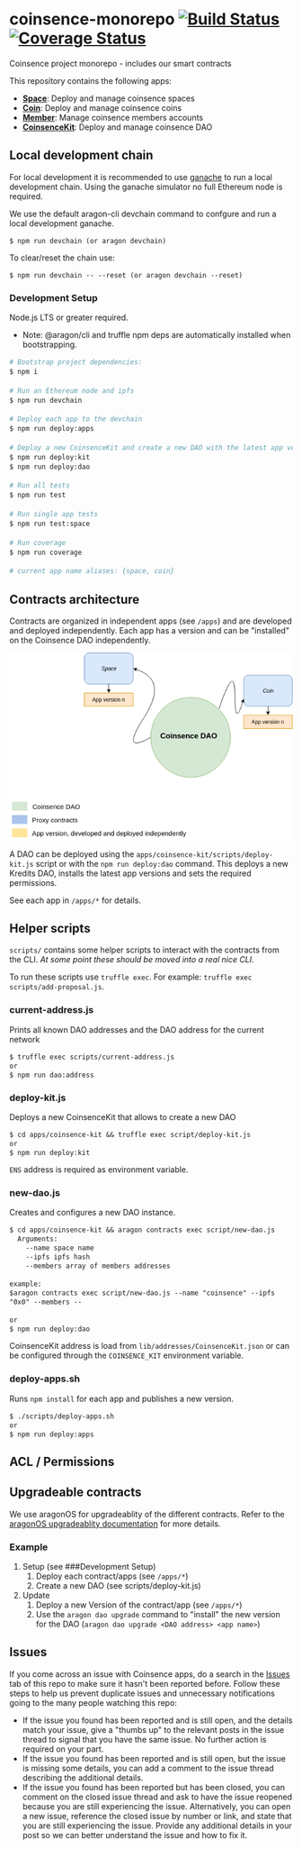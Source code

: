 # coinsence-monorepo [![Build Status](https://travis-ci.org/Coinsence/coinsence-monorepo.svg?branch=master)](https://travis-ci.org/Coinsence/coinsence-monorepo) [![Coverage Status](https://coveralls.io/repos/github/Coinsence/coinsence-monorepo/badge.svg?branch=master)](https://coveralls.io/github/Coinsence/coinsence-monorepo?branch=master)
Coinsence project monorepo - includes our smart contracts

This repository contains the following apps:

- **[Space](apps/space)**: Deploy and manage coinsence spaces
- **[Coin](apps/coin)**: Deploy and manage coinsence coins
- **[Member](apps/member)**: Manage coinsence members accounts
- **[CoinsenceKit](apps/coinsence-kit)**: Deploy and manage coinsence DAO

## Local development chain

For local development it is recommended to use 
[ganache](http://truffleframework.com/ganache/) to run a local development 
chain. Using the ganache simulator no full Ethereum node is required.

We use the default aragon-cli devchain command to confgure and run a local 
development ganache.

    $ npm run devchain (or aragon devchain)

To clear/reset the chain use: 

    $ npm run devchain -- --reset (or aragon devchain --reset)

### Development Setup

Node.js LTS or greater required.

- Note: @aragon/cli and truffle npm deps are automatically installed when bootstrapping.

```bash
# Bootstrap project dependencies:
$ npm i

# Run an Ethereum node and ipfs
$ npm run devchain

# Deploy each app to the devchain
$ npm run deploy:apps

# Deploy a new CoinsenceKit and create a new DAO with the latest app versions
$ npm run deploy:kit
$ npm run deploy:dao

# Run all tests
$ npm run test

# Run single app tests
$ npm run test:space

# Run coverage
$ npm run coverage

# current app name aliases: {space, coin}
```

## Contracts architecture

Contracts are organized in independent apps (see `/apps`) and are developed 
and deployed independently. Each app has a version and can be "installed" 
on the Coinsence DAO independently.

![](docs/architecture/draw-io-dao-architecture-2.png)

A DAO can be deployed using the `apps/coinsence-kit/scripts/deploy-kit.js` script or with the 
`npm run deploy:dao` command. This deploys a new Kredits DAO, installs
the latest app versions and sets the required permissions.

See each app in `/apps/*` for details.

## Helper scripts

`scripts/` contains some helper scripts to interact with the contracts from the
CLI. _At some point these should be moved into a real nice CLI._

To run these scripts use `truffle exec`. For example: `truffle exec
scripts/add-proposal.js`.

### current-address.js

Prints all known DAO addresses and the DAO address for the current network

    $ truffle exec scripts/current-address.js
    or
    $ npm run dao:address

### deploy-kit.js

Deploys a new CoinsenceKit that allows to create a new DAO

    $ cd apps/coinsence-kit && truffle exec script/deploy-kit.js
    or
    $ npm run deploy:kit

`ENS` address is required as environment variable.  

### new-dao.js

Creates and configures a new DAO instance.

    $ cd apps/coinsence-kit && aragon contracts exec script/new-dao.js 
      Arguments:
        --name space name
        --ipfs ipfs hash 
        --members array of members addresses
        
    example:
    $aragon contracts exec script/new-dao.js --name "coinsence" --ipfs "0x0" --members --

    or
    $ npm run deploy:dao

CoinsenceKit address is load from `lib/addresses/CoinsenceKit.json` or can be 
configured through the `COINSENCE_KIT` environment variable.

### deploy-apps.sh

Runs `npm install` for each app and publishes a new version.

    $ ./scripts/deploy-apps.sh
    or
    $ npm run deploy:apps

## ACL / Permissions

## Upgradeable contracts

We use aragonOS for upgradeablity of the different contracts.
Refer to the [aragonOS upgradeablity documentation](https://hack.aragon.org/docs/upgradeability-intro) 
for more details.

### Example

1. Setup (see ###Development Setup)
    1. Deploy each contract/apps (see `/apps/*`)
    2. Create a new DAO (see scripts/deploy-kit.js)
2. Update
    1. Deploy a new Version of the contract/app (see `/apps/*`)
    2. Use the `aragon dao upgrade` command to "install" the new version for the DAO
      (`aragon dao upgrade <DAO address> <app name>`)

## Issues

If you come across an issue with Coinsence apps, do a search in the [Issues](https://github.com/Coinsence/coinsence-monorepo/issues) tab of this repo to make sure it hasn't been reported before. Follow these steps to help us prevent duplicate issues and unnecessary notifications going to the many people watching this repo:

- If the issue you found has been reported and is still open, and the details match your issue, give a "thumbs up" to the relevant posts in the issue thread to signal that you have the same issue. No further action is required on your part.
- If the issue you found has been reported and is still open, but the issue is missing some details, you can add a comment to the issue thread describing the additional details.
- If the issue you found has been reported but has been closed, you can comment on the closed issue thread and ask to have the issue reopened because you are still experiencing the issue. Alternatively, you can open a new issue, reference the closed issue by number or link, and state that you are still experiencing the issue. Provide any additional details in your post so we can better understand the issue and how to fix it.
